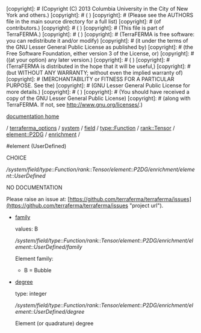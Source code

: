 [copyright]: # (Copyright (C) 2013 Columbia University in the City of New York and others.)
[copyright]: # ( )
[copyright]: # (Please see the AUTHORS file in the main source directory for a full list)
[copyright]: # (of contributors.)
[copyright]: # ( )
[copyright]: # (This file is part of TerraFERMA.)
[copyright]: # ( )
[copyright]: # (TerraFERMA is free software: you can redistribute it and/or modify)
[copyright]: # (it under the terms of the GNU Lesser General Public License as published by)
[copyright]: # (the Free Software Foundation, either version 3 of the License, or)
[copyright]: # ((at your option) any later version.)
[copyright]: # ( )
[copyright]: # (TerraFERMA is distributed in the hope that it will be useful,)
[copyright]: # (but WITHOUT ANY WARRANTY; without even the implied warranty of)
[copyright]: # (MERCHANTABILITY or FITNESS FOR A PARTICULAR PURPOSE. See the)
[copyright]: # (GNU Lesser General Public License for more details.)
[copyright]: # ( )
[copyright]: # (You should have received a copy of the GNU Lesser General Public License)
[copyright]: # (along with TerraFERMA. If not, see <http://www.gnu.org/licenses/>.)

[documentation home](Documentation)

/ [terraferma_options](../../../../../../../terraferma_options) / [system](../../../../../../system) / [field](../../../../../field) / [type::Function](../../../../type__Function) / [rank::Tensor](../../../rank__Tensor) / [element::P2DG](../../element__P2DG) / [enrichment](../enrichment) /

#element (UserDefined)

CHOICE 

*/system/field/type::Function/rank::Tensor/element::P2DG/enrichment/element::UserDefined*

NO DOCUMENTATION

Please raise an issue at: [https://github.com/terraferma/terraferma/issues](https://github.com/terraferma/terraferma/issues "project url").

* [family](element__UserDefined/family "child")

    values: B

    */system/field/type::Function/rank::Tensor/element::P2DG/enrichment/element::UserDefined/family*

    Element family:
    
    - B = Bubble

* [degree](element__UserDefined/degree "child")

    type: integer

    */system/field/type::Function/rank::Tensor/element::P2DG/enrichment/element::UserDefined/degree*

    Element (or quadrature) degree

[autogenerated]: # (This file was automatically generated from the schema file:/home/cwilson/repos/github/TerraFERMA/TerraFERMA/buckettools/schemas/element.rng.)

